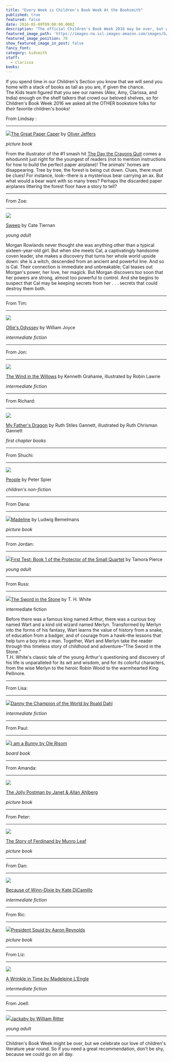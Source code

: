 ```yaml
---
title: "Every Week is Children's Book Week At the Booksmith"
published: true
featured: false
date: 2016-05-09T09:00:00.000Z
description: "The official Children's Book Week 2016 may be over, but we never stop celebrating our love of Children's literature!"
featured_image_path: 'https://images-na.ssl-images-amazon.com/images/G/01/books/hopub/images/Spread3LRG._V200956226_.jpg'
featured_image_position: 70
show_featured_image_in_post: false
fancy_font:
category: kidsmith
staff:
  - clarissa
books:
---
```



If you spend time in our Children's Section you know that we will send you home with a stack of books as tall as you are, if given the chance.
<br>The Kids team figured that you see our names (Alex, Amy, Clarissa, and India) enough on the shelf talkers that crowd our beloved shelves, so for Children's Book Week 2016 we asked all the OTHER bookstore folks for *their* favorite children's books! &nbsp;

From Lindsay :

---

![](/uploads/versions/papercaper---x----315-400x---.jpg)[The Great Paper Caper](http://www.brooklinebooksmith-shop.com/book/9780399250972) by [Oliver Jeffers](http://www.oliverjeffers.com/)

*picture book*

From the illustrator of the #1 smash hit [The Day the Crayons Quit](http://www.brooklinebooksmith-shop.com/book/9780399255373) comes a whodunnit just right for the youngest of readers (not to mention instructions for how to build the perfect paper airplane)! The animals' homes are disappearing. Tree by tree, the forest is being cut down. Clues, there must be clues! For instance, look--there is a mysterious bear carrying an ax. But what would a bear want with so many trees? Perhaps the discarded paper airplanes littering the forest floor have a story to tell?

---

From Zoe:

---

![](/uploads/versions/sweep---x----258-400x---.jpg)

[Sweep](http://www.brooklinebooksmith-shop.com/book/9780142417171) by Cate Tiernan

*young adult*

Morgan Rowlands never thought she was anything other than a typical sixteen-year-old girl. But when she meets Cal, a captivatingly handsome coven leader, she makes a discovery that turns her whole world upside down: she is a witch, descended from an ancient and powerful line. And so is Cal. Their connection is immediate and unbreakable; Cal teases out Morgan's power, her love, her magick. But Morgan discovers too soon that her powers are strong, almost too powerful to control. And she begins to suspect that Cal may be keeping secrets from her . . . secrets that could destroy them both.

---

From Tim:

---

![](/uploads/versions/olies-oddyssey---x----311-400x---.jpg)

[Ollie's Odyssey](http://www.brooklinebooksmith-shop.com/book/9781442473553) by William Joyce

*intermediate fiction*

---

From Jon:

---

![](/uploads/versions/windinthewillows---x----290-400x---.jpg)

[The Wind in the Willows](http://www.brooklinebooksmith-shop.com/book/9780141321134) by Kenneth Grahame, illustrated by Robin Lawrie

*intermediate fiction*

---

From Richard:

---

![](/uploads/versions/myfathersdragon---x----315-400x---.jpg)

[My Father's Dragon](http://www.brooklinebooksmith-shop.com/book/9780679889113) by Ruth Stiles Gannett, illustrated by Ruth Chrisman Gannett

*first chapter books*

---

From Shuchi:

---

![](/uploads/versions/people---x----299-400x---.jpg)

[People](http://www.brooklinebooksmith-shop.com/book/9780385244695) by Peter Spier

*children's non-fiction*

---

From Dana:

---

![](/uploads/versions/madeline---x----285-400x---.jpg)[Madeline](http://www.brooklinebooksmith-shop.com/book/9780670445806) by Ludwig Bemelmans

*picture book*

---

From Jordan:

---

![](/uploads/versions/first-test---x----250-400x---.jpg)[First Test: Book 1 of the Protector of the Small Quartet](http://www.brooklinebooksmith-shop.com/book/9780375829055) by Tamora Pierce

*young adult*

---

From Russ:

---

![](/uploads/versions/swordandstone---x----273-400x---.jpg)[The Sword in the Stone](http://www.brooklinebooksmith-shop.com/book/9780399225024) by T. H. White

intermediate fiction

Before there was a famous king named Arthur, there was a curious boy named Wart and a kind old wizard named Merlyn. Transformed by Merlyn into the forms of his fantasy, Wart learns the value of history from a snake, of education from a badger, and of courage from a hawk–the lessons that help turn a boy into a man. Together, Wart and Merlyn take the reader through this timeless story of childhood and adventure–"The Sword in the Stone."
<br>T.H. White's classic tale of the young Arthur's questioning and discovery of his life is unparalleled for its wit and wisdom, and for its colorful characters, from the wise Merlyn to the heroic Robin Wood to the warmhearted King Pellinore.

---

From Lisa:

---

![](/uploads/versions/danny---x----259-400x---.jpg)[Danny the Champion of the World by Roald Dahl](http://www.brooklinebooksmith-shop.com/book/9780142410332)

*intermediate fiction*

---

From Paul:

---

![](/uploads/versions/bunny---x----217-400x---.jpg)[I am a Bunny by Ole Risom](http://www.brooklinebooksmith-shop.com/book/9780375827785)

*board book*

---

From Amanda:

---

![](/uploads/versions/postman---x----511-400x---.jpg)

[The Jolly Postman by Janet & Allan Ahlberg](http://www.brooklinebooksmith-shop.com/book/9780316126441)

*picture book*

---

From Peter:

---

![](/uploads/versions/ferdinand---x----338-400x---.jpg)

[The Story of Ferdinand by Munro Leaf](http://www.brooklinebooksmith-shop.com/book/9780670674244)

*picture book*

---

From Dan:

---

![](/uploads/versions/winndixie---x----269-400x---.jpg)

[Because of Winn-Dixie by Kate DiCamillo](http://www.brooklinebooksmith-shop.com/book/9780763680862)

*intermediate fiction*

---

From Ric:

---

![](/uploads/versions/presidentsquid---x----275-400x---.jpg)[President Squid by Aaron Reynolds](http://www.brooklinebooksmith-shop.com/book/9780763680862)

*picture book*

---

From Liz:

---

![](/uploads/versions/wrinkle---x----270-400x---.jpg)

[A Wrinkle in Time by Madeleine L'Engle](http://www.brooklinebooksmith-shop.com/book/9780312367541)

*intermediate fiction*

---

From Joell:

---

![](/uploads/versions/jackaby---x----267-400x---.jpg)[Jackaby by William Ritter](http://www.brooklinebooksmith-shop.com/book/9781616205461)

*young adult*

---

Children's Book Week might be over, but we celebrate our love of children's literature year round. So if you need a great recommendation, don't be shy, because we could go on all day.